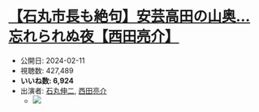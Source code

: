 # [【石丸市長も絶句】安芸高田の山奥…忘れられぬ夜【西田亮介】](https://www.youtube.com/watch?v=2FS1Yf2TjbQ)
-   公開日: 2024-02-11
-   視聴数: 427,489
-   **いいね数: 6,924**
-   出演者: [石丸伸二](/rehacq_fan/people/石丸伸二 "wikilink"), [西田亮介](/rehacq_fan/people/西田亮介 "wikilink")
    - [![](https://img.youtube.com/vi/2FS1Yf2TjbQ/hqdefault.jpg)](https://www.youtube.com/watch?v=2FS1Yf2TjbQ)
